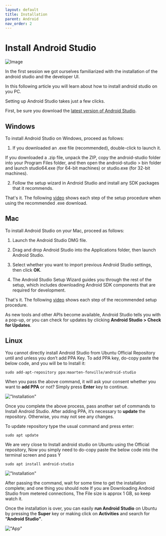 ```yaml
---
layout: default
title: Installation
parent: Android
nav_order: 2
---
```

# Install Android Studio

![Image](https://external-content.duckduckgo.com/iu/?u=https%3A%2F%2Fwww.androidpolice.com%2Fwp-content%2Fuploads%2F2020%2F10%2F10%2Fandroid-studio-logo-hero_ITvLb9SXwyXu.png&f=1&nofb=1&ipt=44cfc3d77d0442f4212ba791cdf88cd65bc68e04d8336f3902d03bdb3d2f8b51&ipo=images)

In the first session we got ourselves familiarized with the installation of the android studio and the developer UI.

In this following article you will learn about how to install android studio on you PC.

Setting up Android Studio takes just a few clicks.

First, be sure you download the [latest version of Android Studio](https://developer.android.com/studio).


## Windows
To install Android Studio on Windows, proceed as follows:

1. If you downloaded an .exe file (recommended), double-click to launch it. 

If you downloaded a .zip file, unpack the ZIP, copy the android-studio folder into your Program Files folder, and then open the android-studio > bin folder and launch studio64.exe (for 64-bit machines) or studio.exe (for 32-bit machines).

2. Follow the setup wizard in Android Studio and install any SDK packages that it recommends.

     

That's it. The following [video](https://developer.android.com/static/studio/videos/studio-install-windows.mp4) shows each step of the setup procedure when using the recommended .exe download.


## Mac

To install Android Studio on your Mac, proceed as follows:

1. Launch the Android Studio DMG file.
2. Drag and drop Android Studio into the Applications folder, then launch Android Studio.

3. Select whether you want to import previous Android Studio settings, then click **OK**.
4. The Android Studio Setup Wizard guides you through the rest of the setup, which includes downloading Android SDK components that are required for development.

That's it. The following [video](https://developer.android.com/static/studio/videos/studio-install-mac.mp4) shows each step of the recommended setup procedure.


As new tools and other APIs become available, Android Studio tells you with a pop-up, or you can check for updates by clicking **Android Studio > Check for Updates**.


## Linux

You cannot directly install Android Studio from Ubuntu Official Repository until and unless you don’t add PPA Key. To add PPA key, do-copy paste the below code, and you will be to Install it:

```sudo add-apt-repository ppa:maarten-fonville/android-studio```

When you pass the above command, it will ask your consent whether you want to **add PPA** or not? Simply press **Enter** key to continue.

!["Installation"](https://trendoceans.com/wp-content/uploads/2021/03/image-19.png)

Once you complete the above process, pass another set of commands to Install Android Studio. After adding PPA, it’s necessary to **update** the repository. Otherwise, you may not see any changes.

To update repository type the usual command and press enter:

```sudo apt update```

We are very close to Install android studio on Ubuntu using the Official repository, Now you simply need to do-copy paste the below code into the terminal screen and pass Y


```sudo apt install android-studio```

!["Installation"](https://trendoceans.com/wp-content/uploads/2021/03/image-20.png)

After passing the command, wait for some time to get the installation complete; and one thing you should note If you are Downloading Android Studio from metered connections, The File size is approx 1 GB, so keep watch it.

Once the installation is over, you can easily **run Android Studio** on Ubuntu by pressing the **Super** key or making click on **Activities** and search for **“Android Studio”**.

!["App"](https://trendoceans.com/wp-content/uploads/2021/03/image-21.png.webp)